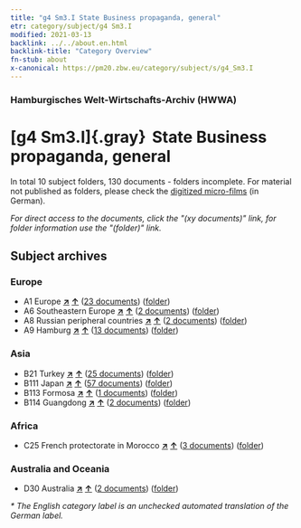 ```yaml
---
title: "g4 Sm3.I State Business propaganda, general"
etr: category/subject/g4 Sm3.I
modified: 2021-03-13
backlink: ../../about.en.html
backlink-title: "Category Overview"
fn-stub: about
x-canonical: https://pm20.zbw.eu/category/subject/s/g4_Sm3.I
---
```


### Hamburgisches Welt-Wirtschafts-Archiv (HWWA)
# [g4 Sm3.I]{.gray}&#8201; State Business propaganda, general&#160; 





In total 10 subject folders, 130 documents - folders incomplete.
For material not published as folders, please check the [digitized micro-films](/film/h1_sh.de.html) (in German).

_For direct access to the documents, click the "(xy documents)" link, for folder information use the "(folder)" link._

## Subject archives



### Europe

- A1 Europe [**&nearr;**](../../../geo/i/140892/about.en.html "Europe (all folders)") [**&uarr;**](../../../geo/about.en.html#A1 "Country category system") (<a href="https://pm20.zbw.eu/dfgview/sh/140892,144482" title="about: Europe : State Business propaganda, general" target="_blank">23 documents</a>) ([folder](../../../../folder/sh/1408xx/140892/1444xx/144482/about.en.html))
- A6 Southeastern Europe [**&nearr;**](../../../geo/i/140900/about.en.html "Southeastern Europe (all folders)") [**&uarr;**](../../../geo/about.en.html#A6 "Country category system") (<a href="https://pm20.zbw.eu/dfgview/sh/140900,144482" title="about: Southeastern Europe : State Business propaganda, general" target="_blank">2 documents</a>) ([folder](../../../../folder/sh/1409xx/140900/1444xx/144482/about.en.html))
- A8 Russian peripheral countries [**&nearr;**](../../../geo/i/140904/about.en.html "Russian peripheral countries (all folders)") [**&uarr;**](../../../geo/about.en.html#A8 "Country category system") (<a href="https://pm20.zbw.eu/dfgview/sh/140904,144482" title="about: Russian peripheral countries : State Business propaganda, general" target="_blank">2 documents</a>) ([folder](../../../../folder/sh/1409xx/140904/1444xx/144482/about.en.html))
- A9 Hamburg [**&nearr;**](../../../geo/i/140905/about.en.html "Hamburg (all folders)") [**&uarr;**](../../../geo/about.en.html#A9 "Country category system") (<a href="https://pm20.zbw.eu/dfgview/sh/140905,144482" title="about: Hamburg : State Business propaganda, general" target="_blank">13 documents</a>) ([folder](../../../../folder/sh/1409xx/140905/1444xx/144482/about.en.html))

### Asia

- B21 Turkey [**&nearr;**](../../../geo/i/141111/about.en.html "Turkey (all folders)") [**&uarr;**](../../../geo/about.en.html#B21 "Country category system") (<a href="https://pm20.zbw.eu/dfgview/sh/141111,144482" title="about: Turkey : State Business propaganda, general" target="_blank">25 documents</a>) ([folder](../../../../folder/sh/1411xx/141111/1444xx/144482/about.en.html))
- B111 Japan [**&nearr;**](../../../geo/i/141272/about.en.html "Japan (all folders)") [**&uarr;**](../../../geo/about.en.html#B111 "Country category system") (<a href="https://pm20.zbw.eu/dfgview/sh/141272,144482" title="about: Japan : State Business propaganda, general" target="_blank">57 documents</a>) ([folder](../../../../folder/sh/1412xx/141272/1444xx/144482/about.en.html))
- B113 Formosa [**&nearr;**](../../../geo/i/141274/about.en.html "Formosa (all folders)") [**&uarr;**](../../../geo/about.en.html#B113 "Country category system") (<a href="https://pm20.zbw.eu/dfgview/sh/141274,144482" title="about: Formosa : State Business propaganda, general" target="_blank">1 documents</a>) ([folder](../../../../folder/sh/1412xx/141274/1444xx/144482/about.en.html))
- B114 Guangdong [**&nearr;**](../../../geo/i/141275/about.en.html "Guangdong (all folders)") [**&uarr;**](../../../geo/about.en.html#B114 "Country category system") (<a href="https://pm20.zbw.eu/dfgview/sh/141275,144482" title="about: Guangdong : State Business propaganda, general" target="_blank">2 documents</a>) ([folder](../../../../folder/sh/1412xx/141275/1444xx/144482/about.en.html))

### Africa

- C25 French protectorate in Morocco [**&nearr;**](../../../geo/i/141358/about.en.html "French protectorate in Morocco (all folders)") [**&uarr;**](../../../geo/about.en.html#C25 "Country category system") (<a href="https://pm20.zbw.eu/dfgview/sh/141358,144482" title="about: French protectorate in Morocco : State Business propaganda, general" target="_blank">3 documents</a>) ([folder](../../../../folder/sh/1413xx/141358/1444xx/144482/about.en.html))

### Australia and Oceania

- D30 Australia [**&nearr;**](../../../geo/i/141621/about.en.html "Australia (all folders)") [**&uarr;**](../../../geo/about.en.html#D30 "Country category system") (<a href="https://pm20.zbw.eu/dfgview/sh/141621,144482" title="about: Australia : State Business propaganda, general" target="_blank">2 documents</a>) ([folder](../../../../folder/sh/1416xx/141621/1444xx/144482/about.en.html))


_* The English category label is an unchecked automated translation of the German label._

